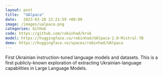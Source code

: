 ```yaml
---
layout: post
title:  "UAlpaca"
date:   2023-03-28 22:21:59 +00:00
image: /images/ualpaca.png
categories: GitHub
code: https://github.com/robinhad/kruk
model: https://huggingface.co/robinhad/UAlpaca-2.0-Mistral-7B
demo: https://huggingface.co/spaces/robinhad/UAlpaca
---
```

First Ukrainian instruction-tuned language models and datasets. This is a first publicly-known exploration of extracting Ukrainian-language capabilities in Large Language Models.
